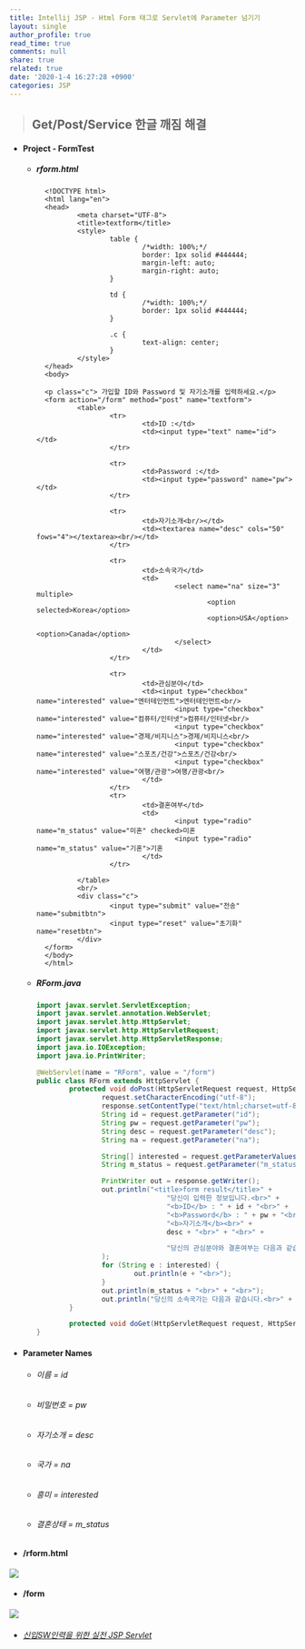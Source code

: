 ```yaml
---
title: Intellij JSP - Html Form 태그로 Servlet에 Parameter 넘기기
layout: single
author_profile: true
read_time: true
comments: null
share: true
related: true
date: '2020-1-4 16:27:28 +0900'
categories: JSP
---
```


> ## Get/Post/Service 한글 깨짐 해결


* #### Project - FormTest
	* ##### rform.html
			<!DOCTYPE html>
			<html lang="en">
			<head>
					<meta charset="UTF-8">
					<title>textform</title>
					<style>
							table {
									/*width: 100%;*/
									border: 1px solid #444444;
									margin-left: auto;
									margin-right: auto;
							}

							td {
									/*width: 100%;*/
									border: 1px solid #444444;
							}

							.c {
									text-align: center;
							}
					</style>
			</head>
			<body>

			<p class="c"> 가입할 ID와 Password 및 자기소개를 입력하세요.</p>
			<form action="/form" method="post" name="textform">
					<table>
							<tr>
									<td>ID :</td>
									<td><input type="text" name="id"></td>
							</tr>
						
							<tr>
									<td>Password :</td>
									<td><input type="password" name="pw"></td>
							</tr>
						
							<tr>
									<td>자기소개<br/></td>
									<td><textarea name="desc" cols="50" fows="4"></textarea><br/></td>
							</tr>

							<tr>
									<td>소속국가</td>
									<td>
											<select name="na" size="3" multiple>
													<option selected>Korea</option>
													<option>USA</option>
													<option>Canada</option>
											</select>
									</td>
							</tr>

							<tr>
									<td>관심분야</td>
									<td><input type="checkbox" name="interested" value="엔터테인먼트">엔터테인먼트<br/>
											<input type="checkbox" name="interested" value="컴퓨터/인터넷">컴퓨터/인터넷<br/>
											<input type="checkbox" name="interested" value="경제/비지니스">경제/비지니스<br/>
											<input type="checkbox" name="interested" value="스포츠/건강">스포츠/건강<br/>
											<input type="checkbox" name="interested" value="여행/관광">여행/관광<br/>
									</td>
							</tr>
							<tr>
									<td>결혼여부</td>
									<td>
											<input type="radio" name="m_status" value="미혼" checked>미혼
											<input type="radio" name="m_status" value="기혼">기혼
									</td>
							</tr>

					</table>
					<br/>
					<div class="c">
							<input type="submit" value="전송" name="submitbtn">
							<input type="reset" value="초기화" name="resetbtn">
					</div>
			</form>
			</body>
			</html>
			
	* ##### RForm.java
		```java
		import javax.servlet.ServletException;
		import javax.servlet.annotation.WebServlet;
		import javax.servlet.http.HttpServlet;
		import javax.servlet.http.HttpServletRequest;
		import javax.servlet.http.HttpServletResponse;
		import java.io.IOException;
		import java.io.PrintWriter;

		@WebServlet(name = "RForm", value = "/form")
		public class RForm extends HttpServlet {
				protected void doPost(HttpServletRequest request, HttpServletResponse response) throws ServletException, IOException {
						request.setCharacterEncoding("utf-8");
						response.setContentType("text/html;charset=utf-8");
						String id = request.getParameter("id");
						String pw = request.getParameter("pw");
						String desc = request.getParameter("desc");
						String na = request.getParameter("na");

						String[] interested = request.getParameterValues("interested");
						String m_status = request.getParameter("m_status");

						PrintWriter out = response.getWriter();
						out.println("<title>form result</title>" +
										"당신이 입력한 정보입니다.<br>" +
										"<b>ID</b> : " + id + "<br>" +
										"<b>Password</b> : " + pw + "<br>" +
										"<b>자기소개</b><br>" +
										desc + "<br>" + "<br>" +

										"당신의 관심분야와 결혼여부는 다음과 같습니다.<br>"
						);
						for (String e : interested) {
								out.println(e + "<br>");
						}
						out.println(m_status + "<br>" + "<br>");
						out.println("당신의 소속국가는 다음과 같습니다.<br>" + na);
				}

				protected void doGet(HttpServletRequest request, HttpServletResponse response) throws ServletException, IOException { }
		}
		```
		
* #### Parameter Names
	* ###### 이름 = id
	* ###### 비밀번호 = pw
	* ###### 자기소개 = desc
	* ###### 국가 = na
	* ###### 흥미 = interested
	* ###### 결혼상태 = m_status

* #### /rform.html

 ![](/assets/img/jsp/form_servlet1.png)
 
* #### /form
	
 ![](/assets/img/jsp/form_servlet2.png)
	 
* ###### [신입SW인력을 위한 실전 JSP Servlet]


[신입SW인력을 위한 실전 JSP Servlet]: https://www.youtube.com/watch?v=2Pqi-kUMwtw&list=PLieE0qnqO2kTyzAlsvxzoulHVISvO8zA9&index=39